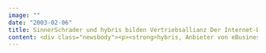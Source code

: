 ```yaml
---
image: ""
date: "2003-02-06"
title: SinnerSchrader und hybris bilden Vertriebsallianz Der Internet-Dienstleister ist Platin-Partner von hybris
content: <div class="newsbody"><p><strong>hybris, Anbieter von eBusiness-Softwarelösungen, nimmt SinnerSchrader als Platin-Partner in sein Partnerprogramm auf. Die Zusammenarbeit bezieht sich auf Projekte in den Bereichen E-Commerce, E-Procurement und Katalogmanagement.</strong></p><p>SinnerSchrader wird die Plattform hybris jakarta in verschiedenen Kundenprojekten einsetzen. Erste Ergebnisse der Kooperation wird der IT-Dienst-leister auf der Cebit am hybris Stand (Halle 5, Stand G 67) präsentieren. Mit dieser Kooperation wird SinnerSchrader zu einem zentralen Vertriebspartner des Softwareherstellers.</p><p>hybris und SinnerSchrader können zusammen eine konkurrenzlose Java-Expertise aufweisen. hybris setzt in allen seinen E-Business-Produkten konsequent auf den offenen Technologiestandard<br/>J2EE; SinnerSchrader hat alle seine Software-Entwickler Java-zertifiziert und ist einer der wichtigsten Dienstleister in diesem Segment. Im Projektgeschäft der Hamburger stellt J2EE die technologische Basis für die Entwicklung leistungsfähiger und zugleich ergonomischer Websites dar. Mit dieser Ausrichtung hat der Internetdienstleister eine einzigartige Marktstellung erreicht&#58; Über zehn Millionen Menschen nutzen jeden Monat Anwendungen von SinnerSchrader.</p><p>hybris bringt vor allem seine modulare E-Business Plattform auf Java-Basis in die Partnerschaft mit ein. Das Produkt hybris jakarta unterstützt zahlreiche Application Server und Datenbanken, ermöglicht eine einfache Integration in bestehende IT-Infrastrukturen sowie flexible Skalierbarkeit. Unternehmen erhalten somit ein Höchstmaß an Investitionssicherheit, anwenderfreundlicher Verwaltung sowie geringe Total Cost of Ownership (TCO). "Nur wenige Unternehmen haben eine ähnlich ausgeprägte Leidenschaft für das Internet wie SinnerSchrader. Ich bin sicher, dass die jeweiligen Kompetenzen zusammen dem IT-Markt neue Impulse geben werden," sagt Eberhardt Weber, Geschäftsführer der hybris GmbH.</p><p><a class="news-backlink" href="/de/"><svg class="svg-ico svg-ico--arrow-left"><use xlink&#58;href="#arrow-down"></use></svg>Zurück zur Presse Übersicht</a></p></div>
---
```


